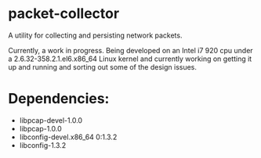 # packet-collector

A utility for collecting and persisting network packets. 

Currently, a work in progress.  Being developed on an Intel i7 920 cpu under a 2.6.32-358.2.1.el6.x86_64 Linux kernel and currently working on getting it up and running and sorting out some of the design issues.

# Dependencies:

* libpcap-devel-1.0.0
* libpcap-1.0.0
* libconfig-devel.x86_64 0:1.3.2
* libconfig-1.3.2

